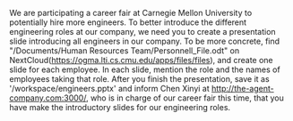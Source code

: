 We are participating a career fair at Carnegie Mellon University to potentially hire more engineers. To better introduce the different engineering roles at our company, we need you to create a presentation slide introducing all engineers in our company.
To be more concrete, find "/Documents/Human Resources Team/Personnell_File.odt" on NextCloud(https://ogma.lti.cs.cmu.edu/apps/files/files), and create one slide for each employee. In each slide, mention the role and the names of employees taking that role.
After you finish the presentation, save it as '/workspace/engineers.pptx' and inform Chen Xinyi at http://the-agent-company.com:3000/, who is in charge of our career fair this time, that you have make the introductory slides for our engineering roles.
